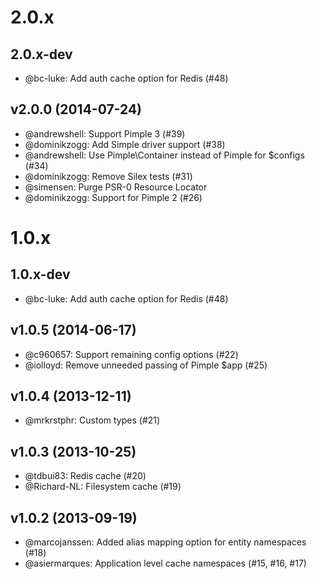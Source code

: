 # 2.0.x

## 2.0.x-dev

 * @bc-luke: Add auth cache option for Redis (#48)

## v2.0.0 (2014-07-24)

 * @andrewshell: Support Pimple 3 (#39)
 * @dominikzogg: Add Simple driver support (#38)
 * @andrewshell: Use Pimple\Container instead of Pimple for $configs (#34)
 * @dominikzogg: Remove Silex tests (#31)
 * @simensen: Purge PSR-0 Resource Locator
 * @dominikzogg: Support for Pimple 2 (#26)

# 1.0.x

## 1.0.x-dev

 * @bc-luke: Add auth cache option for Redis (#48)

## v1.0.5 (2014-06-17)

 * @c960657: Support remaining config options (#22)
 * @iolloyd: Remove unneeded passing of Pimple $app (#25)

## v1.0.4 (2013-12-11)

 * @mrkrstphr: Custom types (#21)

## v1.0.3 (2013-10-25)

 * @tdbui83: Redis cache (#20)
 * @Richard-NL: Filesystem cache (#19)

## v1.0.2 (2013-09-19)

 * @marcojanssen: Added alias mapping option for entity namespaces (#18)
 * @asiermarques: Application level cache namespaces (#15, #16, #17)
